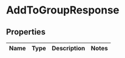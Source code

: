 
# AddToGroupResponse

## Properties
Name | Type | Description | Notes
------------ | ------------- | ------------- | -------------



